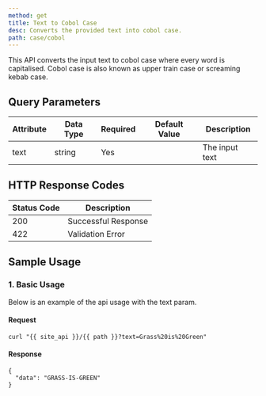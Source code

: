 ```yaml
---
method: get
title: Text to Cobol Case
desc: Converts the provided text into cobol case.
path: case/cobol
---
```


This API converts the input text to cobol case where every word is capitalised. Cobol case is also known as upper train case or screaming kebab case.

## Query Parameters

| Attribute | Data Type | Required | Default Value |Description |
| ----------- | ----------- | -----------  | ----------- | ----------- |
| text | string | Yes | | The input text  |

## HTTP Response Codes

| Status Code | Description |
| ----------- | ----------- |
| 200 | Successful Response |
| 422 | Validation Error |

## Sample Usage

### 1. Basic Usage

Below is an example of the api usage with the text param. 

#### Request

```
curl "{{ site_api }}/{{ path }}?text=Grass%20is%20Green"
```

#### Response

```
{
  "data": "GRASS-IS-GREEN"
}
```
